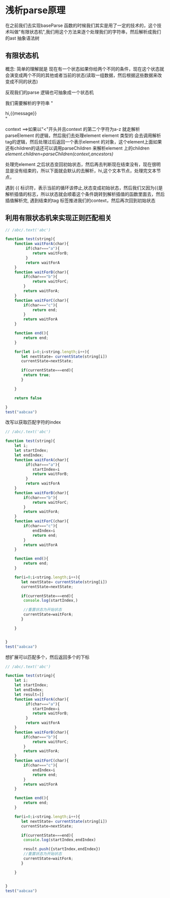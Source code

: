 # 浅析parse原理 

在之前我们去实现baseParse 函数的时候我们其实是用了一定的技术的，这个技术叫做"有限状态机",我们用这个方法来逐个处理我们的字符串，然后解析成我们的ast 抽象语法树

## 有限状态机

概念: 简单的理解就是 现在有一个状态如果你给两个不同的条件，现在这个状态就会演变成两个不同的其他或者当前的状态(读取一组数据，然后根据这些数据来改变成不同的状态)

反观我们的parse 逻辑也可抽象成一个状态机

我们需要解析的字符串 "<div>hi,{{message}}</div>"

context ==>如果以"<"开头并且context 的第二个字符为a-z 就走解析parseElement 的逻辑，然后我们去处理element element 类型的 会去调用解析tag的逻辑，然后处理过后返回一个表示element 的对象，这个element上面如果还有children的话还可以调用parseChildren 来解析element 上的children  *element.children=parseChildren(context,ancestors)*

处理完element 之后状态变回初始状态，然后再去判断现在结束没有，现在很明显是没有结束的，所以下面就会默认的去解析，hi,这个文本节点，处理完文本节点，

遇到 {{ 标识符，表示当前的循环该停止,状态变成初始状态，然后我们又因为{{是解析插值的标志，所以状态就会顺着这个条件跳转到解析插值的函数里面去，然后插值解析完, 遇到结束的tag 标签推进我们的context，然后再次回到初始状态


## 利用有限状态机来实现正则匹配相关

```javascript
// /abc/.text('abc')

function test(string){
    function waitForA(char){
         if(char==="a"){
            return waitForB;
         }
         return waitForA
    }
    function waitForB(char){
        if(char==="b"){
            return waitForC;
        }
        return waitForA;
    }
    function waitForC(char){
        if(char==="c"){
            return end;
        }
        return waitForA
    }

    function end(){
        return end;
    }

    for(let i=0;i<string.length;i++){
       let nextState= currentState(string[i])
       currentState=nextState;

       if(currentState===end){
        return true;
       }

    }

    return false

}
test("aabcaa")
```

改写以获取匹配字符的index 


```javascript
// /abc/.text('abc')

function test(string){
    let i;
    let startIndex;
    let endIndex;
    function waitForA(char){
         if(char==="a"){
            startIndex=i
            return waitForB;
         }
         return waitForA
    }
    function waitForB(char){
        if(char==="b"){
            return waitForC;
        }
        return waitForA;
    }
    function waitForC(char){
        if(char==="c"){
            endIndex=i
            return end;
        }
        return waitForA
    }

    function end(){
        return end;
    }

    for(i=0;i<string.length;i++){
       let nextState= currentState(string[i])
       currentState=nextState;

       if(currentState===end){
        console.log(startIndex,)

        //重置状态为开始状态
        currentState=waitForA;
       }

    }


}
test("aabcaa")
```

想扩展可以匹配多个，然后返回多个的下标

```javascript
// /abc/.text('abc')

function test(string){
    let i;
    let startIndex;
    let endIndex;
    let result=[]
    function waitForA(char){
         if(char==="a"){
            startIndex=i
            return waitForB;
         }
         return waitForA
    }
    function waitForB(char){
        if(char==="b"){
            return waitForC;
        }
        return waitForA;
    }
    function waitForC(char){
        if(char==="c"){
            endIndex=i
            return end;
        }
        return waitForA
    }

    function end(){
        return end;
    }

    for(i=0;i<string.length;i++){
       let nextState= currentState(string[i])
       currentState=nextState;

       if(currentState===end){
        console.log(startIndex,endIndex)

        result.push({startIndex,endIndex})
        //重置状态为开始状态
        currentState=waitForA;
       }

    }


}
test("aabcaa")
```

